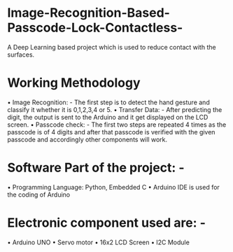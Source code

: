 # Image-Recognition-Based-Passcode-Lock-Contactless-
A Deep Learning based project which is used to reduce contact with the surfaces.<br>
# Working Methodology
•	Image Recognition: - The first step is to detect the hand gesture and classify it whether it is 0,1,2,3,4 or 5.
•	Transfer Data: - After predicting the digit, the output is sent to the Arduino and it get displayed on the LCD screen.
•	Passcode check: - The first two steps are repeated 4 times as the passcode is of 4 digits and after that passcode is verified with the given passcode and accordingly other components will work.
# Software Part of the project: -
•	Programming Language: Python, Embedded C
•	Arduino IDE is used for the coding of Arduino
# Electronic component used are: - 
•	Arduino UNO
•	Servo motor
•	16x2 LCD Screen
•	I2C Module
